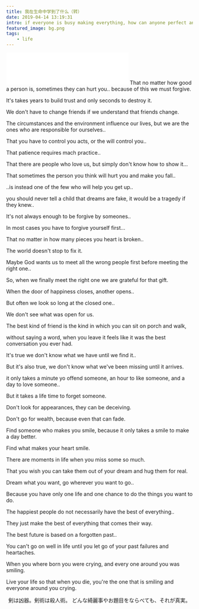 ```yaml
---
title: 我在生命中学到了什么（转）
date: 2019-04-14 13:19:31
intro: if everyone is busy making everything, how can anyone perfect anything?
featured_image: bg.png
tags: 
    - life
---
```


<iframe frameborder="no" border="0" marginwidth="0" marginheight="0" width=330 height=86 src="//music.163.com/outchain/player?type=2&id=417247&auto=1&height=66"></iframe>
That no matter how good a person is, sometimes they can hurt you.. because of this we must forgive.

It's takes years to build trust and only seconds to destroy it.

We don't have to change friends if we understand that friends change.

The circumstances and the environment influence our lives, but we are the ones who are responsible for ourselves..

That you have to control you acts, or the will control you..

That patience requires mach practice..

That there are people who love us, but simply don't know how to show it...

That sometimes the person you think will hurt you and make you fall..

..is instead one of the few who will help you get up..

you should never tell a child that dreams are fake, it would be a tragedy if they knew..

It's not always enough to be forgive by someones..

In most cases you have to forgive yourself first...

That no matter in how many pieces you heart is broken..

The world doesn't stop to fix it.

Maybe God wants us to meet all the wrong people first before meeting the right one..

So, when we finally meet the right one we are grateful for that gift.

When the door of happiness closes, another opens..

But often we look so long at the closed one..

We don't see what was open for us.

The best kind of friend is the kind in which you can sit on porch and walk, 

without saying a word, when you leave it feels like it was the best conversation you ever had.

It's true we don't know what we have until we find it..

But it's also true, we don't know what we've been missing until it arrives.

it only takes a minute yo offend someone, an hour to like someone, and a day to love someone..

But it takes a life time to forget someone.

Don't look for appearances, they can be deceiving.

Don't go for wealth, because even that can fade.

Find someone who makes you smile, because it only takes a smile to make a day better.

Find what makes your heart smile.

There are moments in life when you miss some so much.

That you wish you can take them out of your dream and hug them for real.

Dream what you want, go wherever you want to go..

Because you have only one life and one chance to do the things you want to do.

The happiest people do not necessarily have the best of everything..

They just make the best of everything that comes their way.

The best future is based on a forgotten past..

You can't go on well in life until you let go of your past failures and heartaches.

When you where born you were crying, and every one around you was smiling.

Live your life so that when you die, you're the one that is smiling and everyone around you crying.

<center>剣は凶器。剣術は殺人術。
どんな綺麗事やお題目をならべても、それが真実。</center>





